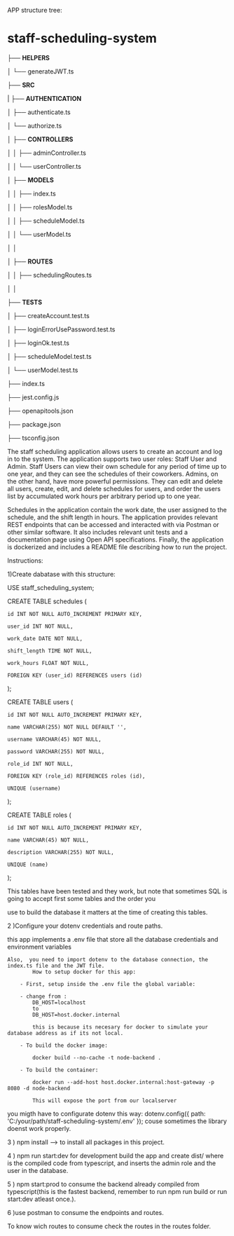APP structure tree:


# staff-scheduling-system

├── **HELPERS**


│ └── generateJWT.ts


├── **SRC**

| ├── **AUTHENTICATION**


│     ├── authenticate.ts

│     └── authorize.ts


│ ├── **CONTROLLERS**

│ │ ├── adminController.ts

│ │ └── userController.ts

│ ├── **MODELS**

│ │ ├── index.ts

│ │ ├── rolesModel.ts

│ │ ├── scheduleModel.ts

│ │ └── userModel.ts

│ │


│ ├── **ROUTES**


│ │ ├── schedulingRoutes.ts

│ │ 


├── **TESTS**


│ ├── createAccount.test.ts


│ ├── loginErrorUsePassword.test.ts

│ ├── loginOk.test.ts

│ ├── scheduleModel.test.ts

│ └── userModel.test.ts


├── index.ts

├── jest.config.js

├── openapitools.json

├── package.json

├── tsconfig.json



The staff scheduling application allows users to create an account and log in to the system. The application supports two user roles: Staff User and Admin. Staff Users can view their own schedule for any period of time up to one year, and they can see the schedules of their coworkers. Admins, on the other hand, have more powerful permissions. They can edit and delete all users, create, edit, and delete schedules for users, and order the users list by accumulated work hours per arbitrary period up to one year.

Schedules in the application contain the work date, the user assigned to the schedule, and the shift length in hours. The application provides relevant REST endpoints that can be accessed and interacted with via Postman or other similar software. It also includes relevant unit tests and a documentation page using Open API specifications. Finally, the application is dockerized and includes a README file describing how to run the project.







Instructions:


1)Create dabatase with this structure:


USE staff_scheduling_system;


CREATE TABLE schedules (

    id INT NOT NULL AUTO_INCREMENT PRIMARY KEY,
    
    user_id INT NOT NULL,
    
    work_date DATE NOT NULL,
    
    shift_length TIME NOT NULL,
    
    work_hours FLOAT NOT NULL,
    
    FOREIGN KEY (user_id) REFERENCES users (id)
    
);


CREATE TABLE users (

    id INT NOT NULL AUTO_INCREMENT PRIMARY KEY,
    
    name VARCHAR(255) NOT NULL DEFAULT '',
    
    username VARCHAR(45) NOT NULL,
    
    password VARCHAR(255) NOT NULL,
    
    role_id INT NOT NULL,
    
    FOREIGN KEY (role_id) REFERENCES roles (id),
    
    UNIQUE (username)
    
);

CREATE TABLE roles (

    id INT NOT NULL AUTO_INCREMENT PRIMARY KEY,
    
    name VARCHAR(45) NOT NULL,
    
    description VARCHAR(255) NOT NULL,
    
    UNIQUE (name)
);


This tables have been tested and they work, but note that sometimes SQL is going to accept first some tables and the order you 

use to build the database it matters at the time of creating this tables.


 2 )Configure your dotenv credentials and route paths.

this app implements a .env file that store all the database credentials and environment variables

    Also,  you need to import dotenv to the database connection, the index.ts file and the JWT file.
            How to setup docker for this app:

        - First, setup inside the .env file the global variable:

        - change from : 
            DB_HOST=localhost
            to
            DB_HOST=host.docker.internal 

            this is because its necesary for docker to simulate your database address as if its not local.

        - To build the docker image:  

            docker build --no-cache -t node-backend .

        - To build the container:

            docker run --add-host host.docker.internal:host-gateway -p 8080 -d node-backend 

            This will expose the port from our localserver



you migth have to configurate dotenv this way:
dotenv.config({ path: 'C:/your/path/staff-scheduling-system/.env' }); couse sometimes the library doenst
work properly.

3 ) npm install --> to install all packages in this project.

4 ) npm run start:dev for development build the app and create dist/ where is the compiled code from typescript, and inserts the admin role and the user in the database.

5 ) npm start:prod  to consume the backend already compiled from typescript(this is the fastest backend, remember to run npm run build or run start:dev atleast once.).

6 )use postman to consume the endpoints and routes.


To know wich routes to consume check the routes in the routes folder.
